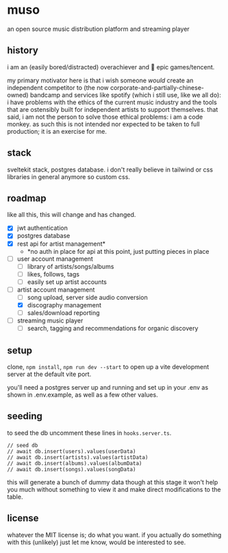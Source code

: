 # muso

an open source music distribution platform and streaming player

## history

i am an (easily bored/distracted) overachiever and 🖕 epic games/tencent.

my primary motivator here is that i wish someone _would_ create an independent competitor to (the now corporate-and-partially-chinese-owned) bandcamp and services like spotify (which i still use, like we all do): i have problems with the ethics of the current music industry and the tools that are ostensibly built for independent artists to support themselves. that said, i am not the person to solve those ethical problems: i am a code monkey. as such this is not intended nor expected to be taken to full production; it is an exercise for me.

## stack

sveltekit stack, postgres database. i don't really believe in tailwind or css libraries in general anymore so custom css.

## roadmap

like all this, this will change and has changed.

-   [x] jwt authentication
-   [x] postgres database
-   [x] rest api for artist management\*
    -   \*no auth in place for api at this point, just putting pieces in place
-   [ ] user account management
    -   [ ] library of artists/songs/albums
    -   [ ] likes, follows, tags
    -   [ ] easily set up artist accounts
-   [ ] artist account management
    -   [ ] song upload, server side audio conversion
    -   [x] discography management
    -   [ ] sales/download reporting
-   [ ] streaming music player
    -   [ ] search, tagging and recommendations for organic discovery

## setup

clone, `npm install`, `npm run dev --start` to open up a vite development server at the default vite port.

you'll need a postgres server up and running and set up in your .env as shown in .env.example, as well as a few other values.

## seeding

to seed the db uncomment these lines in `hooks.server.ts`.

```
// seed db
// await db.insert(users).values(userData)
// await db.insert(artists).values(artistData)
// await db.insert(albums).values(albumData)
// await db.insert(songs).values(songData)
```

this will generate a bunch of dummy data though at this stage it won't help you much without something to view it and make direct modifications to the table.

## license

whatever the MIT license is; do what you want. if you actually do something with this (unlikely) just let me know, would be interested to see.
